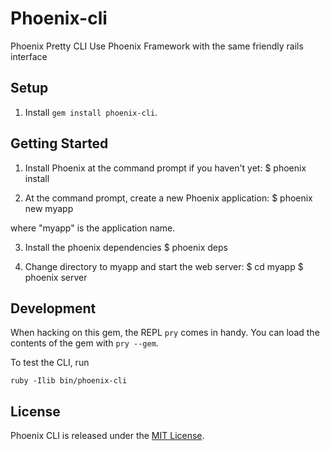 Phoenix-cli
=================

Phoenix Pretty CLI
Use Phoenix Framework with the same friendly rails interface

## Setup

1. Install `gem install phoenix-cli`.

## Getting Started

1. Install Phoenix at the command prompt if you haven't yet:
  $ phoenix install


2. At the command prompt, create a new Phoenix application:
  $ phoenix new myapp

  where "myapp" is the application name.

3. Install the phoenix dependencies
  $ phoenix deps

4. Change directory to myapp and start the web server:
  $ cd myapp
  $ phoenix server


## Development

When hacking on this gem, the REPL `pry` comes in handy. You can load the
contents of the gem with `pry --gem`.

To test the CLI, run

    ruby -Ilib bin/phoenix-cli


## License

Phoenix CLI is released under the [MIT License](http://www.opensource.org/licenses/MIT).
